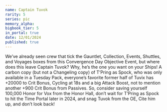 ```yaml
---
name: Captain Tuvok
rarity: 5
series: pic
memory_alpha:
bigbook_tier: 5
in_portal: true
date: 12/01/2024
published: true
---
```


We’ve already seen crew that tick the Gauntlet, Collection, Events, Shuttles, and Voyages boxes from this Convergence Day Objective Event, but where does this leave Captain Tuvok? Why, he’s the one you want on your Ships! A carbon copy (but not a Changeling copy) of T’Pring as Spock, who was only available in a Tuesday Pack, everyone’s favorite former half of Tuvix has +20000 to Crit Bonus, Cycling at 18s and a big Attack Boost, not to mention another +900 Crit Bonus from Passives. So, consider saving yourself 100,000 Honor for Vox from the Honor Hall, don’t wait for T’Pring as Spock to hit the Time Portal later in 2024, and snag Tuvok from the OE, Cite him up, and don’t look back!
